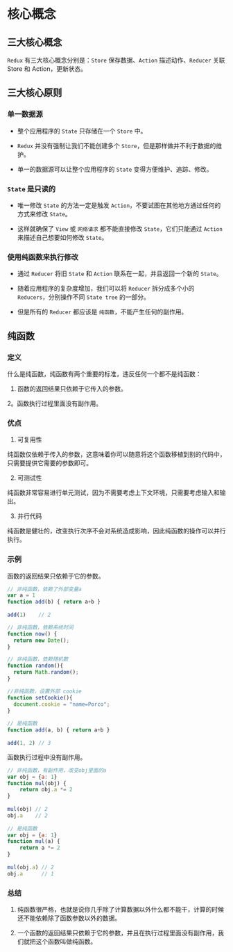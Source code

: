# 核心概念

## 三大核心概念

`Redux` 有三大核心概念分别是：`Store` 保存数据、`Action` 描述动作、`Reducer` 关联 Store 和 Action，更新状态。

## 三大核心原则

### 单一数据源

- 整个应用程序的 `State` 只存储在一个 `Store` 中。

- `Redux` 并没有强制让我们不能创建多个 `Store`，但是那样做并不利于数据的维护。

- 单一的数据源可以让整个应用程序的 `State` 变得方便维护、追踪、修改。

### `State` 是只读的

- 唯一修改 `State` 的方法一定是触发 `Action`，不要试图在其他地方通过任何的方式来修改 `State`。

- 这样就确保了 `View` 或 `网络请求` 都不能直接修改 `State`，它们只能通过 `Action` 来描述自己想要如何修改 `State`。

### 使用纯函数来执行修改

- 通过 `Reducer` 将旧 `State` 和 `Action` 联系在一起，并且返回一个新的 `State`。

- 随着应用程序的复杂度增加，我们可以将 `Reducer` 拆分成多个小的 `Reducers`，分别操作不同 `State tree` 的一部分。

- 但是所有的 `Reducer` 都应该是 `纯函数`，不能产生任何的副作用。

## 纯函数

### 定义

什么是纯函数，纯函数有两个重要的标准，违反任何一个都不是纯函数：

1. 函数的返回结果只依赖于它传入的参数。

2。函数执行过程里面没有副作用。

### 优点

1. 可复用性

纯函数仅依赖于传入的参数，这意味着你可以随意将这个函数移植到别的代码中，只需要提供它需要的参数即可。

2. 可测试性

纯函数非常容易进行单元测试，因为不需要考虑上下文环境，只需要考虑输入和输出。

3. 并行代码

纯函数是健壮的，改变执行次序不会对系统造成影响，因此纯函数的操作可以并行执行。

### 示例

函数的返回结果只依赖于它的参数。

```js
// 非纯函数，依赖了外部变量a
var a = 1
function add(b) { return a+b }
 
add(1)    // 2

// 非纯函数，依赖系统时间
function now() {
  return new Date();
}

// 非纯函数，依赖随机数
function random(){
  return Math.random();
}

//非纯函数，设置外部 cookie
function setCookie(){
  document.cookie = "name=Porco";
}
 
// 是纯函数
function add(a, b) { return a+b }
 
add(1, 2) // 3
```

函数执行过程中没有副作用。

```js
// 非纯函数，有副作用，改变obj里面的a
var obj = {a: 1}
function mul(obj) {
    return obj.a *= 2
}
 
mul(obj) // 2
obj.a    // 2
 
// 是纯函数
var obj = {a: 1}
function mul(a) {
    return a *= 2
}
 
mul(obj.a) // 2
obj.a      // 1
```

### 总结

1. 纯函数很严格，也就是说你几乎除了计算数据以外什么都不能干，计算的时候还不能依赖除了函数参数以外的数据。

2. 一个函数的返回结果只依赖于它的参数，并且在执行过程里面没有副作用，我们就把这个函数叫做纯函数。